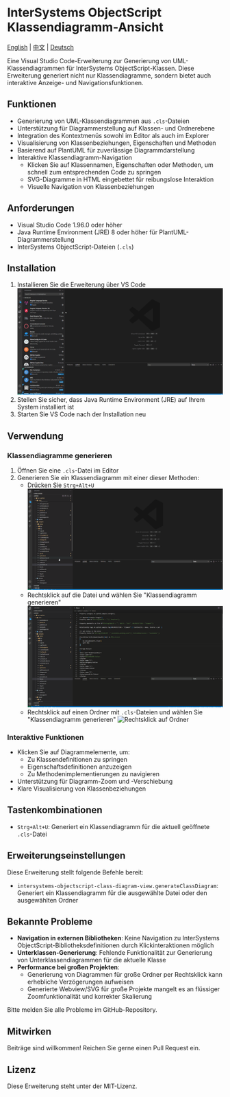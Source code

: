 # InterSystems ObjectScript Klassendiagramm-Ansicht

[English](README.md) | [中文](README.zh-CN.md) | [Deutsch](README.de-DE.md)

Eine Visual Studio Code-Erweiterung zur Generierung von UML-Klassendiagrammen für InterSystems ObjectScript-Klassen. Diese Erweiterung generiert nicht nur Klassendiagramme, sondern bietet auch interaktive Anzeige- und Navigationsfunktionen.

## Funktionen

- Generierung von UML-Klassendiagrammen aus `.cls`-Dateien
- Unterstützung für Diagrammerstellung auf Klassen- und Ordnerebene
- Integration des Kontextmenüs sowohl im Editor als auch im Explorer
- Visualisierung von Klassenbeziehungen, Eigenschaften und Methoden
- Basierend auf PlantUML für zuverlässige Diagrammdarstellung
- Interaktive Klassendiagramm-Navigation
  - Klicken Sie auf Klassennamen, Eigenschaften oder Methoden, um schnell zum entsprechenden Code zu springen
  - SVG-Diagramme in HTML eingebettet für reibungslose Interaktion
  - Visuelle Navigation von Klassenbeziehungen

## Anforderungen

- Visual Studio Code 1.96.0 oder höher
- Java Runtime Environment (JRE) 8 oder höher für PlantUML-Diagrammerstellung
- InterSystems ObjectScript-Dateien (`.cls`)

## Installation
1. Installieren Sie die Erweiterung über VS Code
![Plugin installieren](images/install_plugin.gif)
2. Stellen Sie sicher, dass Java Runtime Environment (JRE) auf Ihrem System installiert ist
3. Starten Sie VS Code nach der Installation neu

## Verwendung

### Klassendiagramme generieren
1. Öffnen Sie eine `.cls`-Datei im Editor
2. Generieren Sie ein Klassendiagramm mit einer dieser Methoden:
   - Drücken Sie `Strg+Alt+U`
   ![Tastenkombination drücken](images/press_shortcut.gif)
   - Rechtsklick auf die Datei und wählen Sie "Klassendiagramm generieren"
   ![Rechtsklick auf Datei](images/right_click_file.gif)
   - Rechtsklick auf einen Ordner mit `.cls`-Dateien und wählen Sie "Klassendiagramm generieren"
   ![Rechtsklick auf Ordner](images/right_click_folder.gif)

### Interaktive Funktionen
- Klicken Sie auf Diagrammelemente, um:
  - Zu Klassendefinitionen zu springen
  - Eigenschaftsdefinitionen anzuzeigen
  - Zu Methodenimplementierungen zu navigieren
- Unterstützung für Diagramm-Zoom und -Verschiebung
- Klare Visualisierung von Klassenbeziehungen

## Tastenkombinationen

- `Strg+Alt+U`: Generiert ein Klassendiagramm für die aktuell geöffnete `.cls`-Datei

## Erweiterungseinstellungen

Diese Erweiterung stellt folgende Befehle bereit:

* `intersystems-objectscript-class-diagram-view.generateClassDiagram`: Generiert ein Klassendiagramm für die ausgewählte Datei oder den ausgewählten Ordner

## Bekannte Probleme

- **Navigation in externen Bibliotheken**: Keine Navigation zu InterSystems ObjectScript-Bibliotheksdefinitionen durch Klickinteraktionen möglich
- **Unterklassen-Generierung**: Fehlende Funktionalität zur Generierung von Unterklassendiagrammen für die aktuelle Klasse
- **Performance bei großen Projekten**:
  - Generierung von Diagrammen für große Ordner per Rechtsklick kann erhebliche Verzögerungen aufweisen
  - Generierte Webview/SVG für große Projekte mangelt es an flüssiger Zoomfunktionalität und korrekter Skalierung

Bitte melden Sie alle Probleme im GitHub-Repository.

## Mitwirken

Beiträge sind willkommen! Reichen Sie gerne einen Pull Request ein.

## Lizenz

Diese Erweiterung steht unter der MIT-Lizenz.